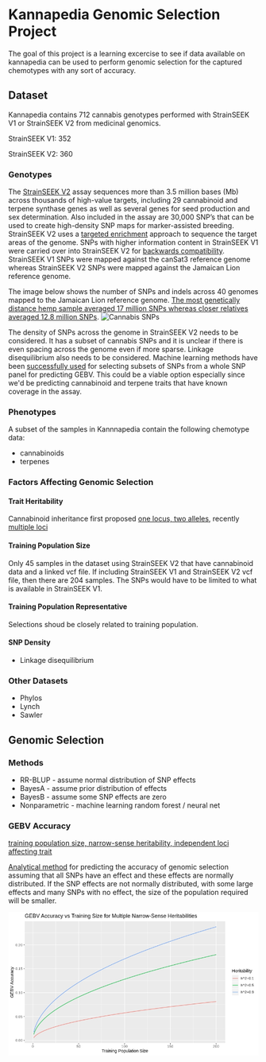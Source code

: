 # Kannapedia Genomic Selection Project

The goal of this project is a learning excercise to see if data available on kannapedia can be used to perform genomic selection for the captured chemotypes with any sort of accuracy.

## Dataset

Kannapedia contains 712 cannabis genotypes performed with StrainSEEK V1 or StrainSEEK V2 from medicinal genomics. 

StrainSEEK V1: 352

StrainSEEK V2: 360

### Genotypes

The [StrainSEEK V2](https://www.medicinalgenomics.com/strainseek-strain-identification-and-registration/) assay sequences more than 3.5 million bases (Mb) across thousands of high-value targets, including 29 cannabinoid and terpene synthase genes as well as several genes for seed production and sex determination. Also included in the assay are 30,000 SNP’s that can be used to create high-density SNP maps for marker-assisted breeding. StrainSEEK V2 uses a [targeted enrichment](https://www.kannapedia.net/cannabis-phylotree/) approach to sequence the target areas of the genome. SNPs with higher information content in StrainSEEK V1 were carried over into StrainSEEK V2 for [backwards compatibility](https://www.medicinalgenomics.com/new-data-visualizations-kannapedia/). StrainSEEK V1 SNPs were mapped against the canSat3 reference genome whereas StrainSEEK V2 SNPs were mapped against the Jamaican Lion reference genome.

The image below shows the number of SNPs and indels across 40 genomes mapped to the Jamaican Lion reference genome. [The most genetically distance hemp sample averaged 17 million SNPs whereas closer relatives averaged 12.8 million SNPs](https://www.biorxiv.org/content/10.1101/2020.01.03.894428v1.full).
![Cannabis SNPs](https://www.biorxiv.org/content/biorxiv/early/2020/01/05/2020.01.03.894428/F5.large.jpg?width=800&height=600&carousel=1)

The density of SNPs across the genome in StrainSEEK V2 needs to be considered. It has a subset of cannabis SNPs and it is unclear if there is even spacing across the genome even if more sparse. Linkage disequilibrium also needs to be considered. Machine learning methods have been [successfully used](https://www.frontiersin.org/articles/10.3389/fgene.2018.00237/full) for selecting subsets of SNPs from a whole SNP panel for predicting GEBV. This could be a viable option especially since we'd be predicting cannabinoid and terpene traits that have known coverage in the assay.

### Phenotypes

A subset of the samples in Kannnapedia contain the following chemotype data:
* cannabinoids
* terpenes

### Factors Affecting Genomic Selection

#### Trait Heritability

Cannabinoid inheritance first proposed [one locus, two alleles](https://www.genetics.org/content/163/1/335), recently [multiple loci](https://nph.onlinelibrary.wiley.com/doi/full/10.1111/nph.13562#nph13562-fig-0001)

#### Training Population Size

Only 45 samples in the dataset using StrainSEEK V2 that have cannabinoid data and a linked vcf file. If including StrainSEEK V1 and StrainSEEK V2 vcf file, then there are 204 samples. The SNPs would have to be limited to what is available in StrainSEEK V1.

#### Training Population Representative
Selections shoud be closely related to training population.

#### SNP Density
* Linkage disequilibrium

### Other Datasets

* Phylos
* Lynch
* Sawler

## Genomic Selection

### Methods

* RR-BLUP - assume normal distribution of SNP effects
* BayesA - assume prior distribution of effects 
* BayesB - assume some SNP effects are zero
* Nonparametric - machine learning random forest / neural net

### GEBV Accuracy 

[training population size, narrow-sense heritability, independent loci affecting trait](https://link.springer.com/article/10.1007/s00122-018-3270-8)

[Analytical method](https://sci-hub.tw/https://www.nature.com/articles/nrg2575) for predicting the accuracy of genomic selection assuming that all SNPs have an effect and these effects are normally distributed. If the SNP effects are not normally distributed, with some large effects and many SNPs with no effect, the size of the population required will be smaller.


![GEBV Accuracy Plot](images/gebv_accuracy.jpg?raw=true "GEBV Accuracy")
